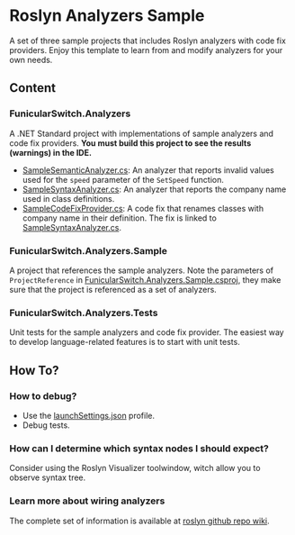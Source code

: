 # Roslyn Analyzers Sample

A set of three sample projects that includes Roslyn analyzers with code fix providers. Enjoy this template to learn from and modify analyzers for your own needs.

## Content
### FunicularSwitch.Analyzers
A .NET Standard project with implementations of sample analyzers and code fix providers.
**You must build this project to see the results (warnings) in the IDE.**

- [SampleSemanticAnalyzer.cs](SampleSemanticAnalyzer.cs): An analyzer that reports invalid values used for the `speed` parameter of the `SetSpeed` function.
- [SampleSyntaxAnalyzer.cs](SampleSyntaxAnalyzer.cs): An analyzer that reports the company name used in class definitions.
- [SampleCodeFixProvider.cs](SampleCodeFixProvider.cs): A code fix that renames classes with company name in their definition. The fix is linked to [SampleSyntaxAnalyzer.cs](SampleSyntaxAnalyzer.cs).

### FunicularSwitch.Analyzers.Sample
A project that references the sample analyzers. Note the parameters of `ProjectReference` in [FunicularSwitch.Analyzers.Sample.csproj](../FunicularSwitch.Analyzers.Sample/FunicularSwitch.Analyzers.Sample.csproj), they make sure that the project is referenced as a set of analyzers. 

### FunicularSwitch.Analyzers.Tests
Unit tests for the sample analyzers and code fix provider. The easiest way to develop language-related features is to start with unit tests.

## How To?
### How to debug?
- Use the [launchSettings.json](Properties/launchSettings.json) profile.
- Debug tests.

### How can I determine which syntax nodes I should expect?
Consider using the Roslyn Visualizer toolwindow, witch allow you to observe syntax tree.

### Learn more about wiring analyzers
The complete set of information is available at [roslyn github repo wiki](https://github.com/dotnet/roslyn/blob/main/docs/wiki/README.md).
